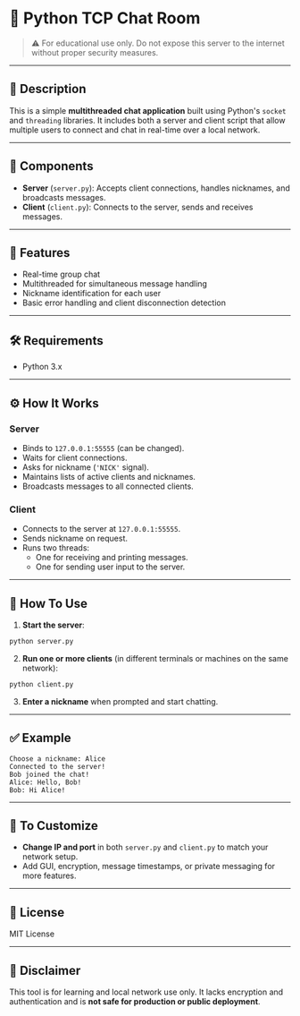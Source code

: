 # 💬 Python TCP Chat Room

> ⚠️ For educational use only. Do not expose this server to the internet without proper security measures.

---

## 📖 Description

This is a simple **multithreaded chat application** built using Python's `socket` and `threading` libraries. It includes both a server and client script that allow multiple users to connect and chat in real-time over a local network.

---

## 🧩 Components

- **Server** (`server.py`): Accepts client connections, handles nicknames, and broadcasts messages.
- **Client** (`client.py`): Connects to the server, sends and receives messages.

---

## 🚀 Features

- Real-time group chat
- Multithreaded for simultaneous message handling
- Nickname identification for each user
- Basic error handling and client disconnection detection

---

## 🛠 Requirements

- Python 3.x

---

## ⚙️ How It Works

### Server

- Binds to `127.0.0.1:55555` (can be changed).
- Waits for client connections.
- Asks for nickname (`'NICK'` signal).
- Maintains lists of active clients and nicknames.
- Broadcasts messages to all connected clients.

### Client

- Connects to the server at `127.0.0.1:55555`.
- Sends nickname on request.
- Runs two threads:
  - One for receiving and printing messages.
  - One for sending user input to the server.

---

## 🧪 How To Use

1. **Start the server**:

```bash
python server.py
```

2. **Run one or more clients** (in different terminals or machines on the same network):

```bash
python client.py
```

3. **Enter a nickname** when prompted and start chatting.

---

## ✅ Example

```
Choose a nickname: Alice
Connected to the server!
Bob joined the chat!
Alice: Hello, Bob!
Bob: Hi Alice!
```

---

## 🔄 To Customize

- **Change IP and port** in both `server.py` and `client.py` to match your network setup.
- Add GUI, encryption, message timestamps, or private messaging for more features.

---

## 📄 License

MIT License

---

## 🤝 Disclaimer

This tool is for learning and local network use only. It lacks encryption and authentication and is **not safe for production or public deployment**.